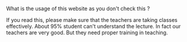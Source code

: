 What is the usage of this website as you don't check this ? 
If you read this, please make sure that the teachers are taking classes effectively. About 95% student can't understand the lecture. In fact our teachers are very good. But they need proper training in teaching. 